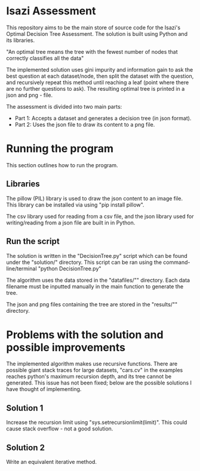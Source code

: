 # Isazi Assessment

This repository aims to be the main store of source code for the Isazi's Optimal Decision Tree Assessment. The solution is built using Python and its libraries.

"An optimal tree means the tree with the fewest number of nodes that correctly classifies all the data"

The implemented solution uses gini impurity and information gain to ask the best question at each dataset/node, then split the dataset with the question, and recursively repeat this method until reaching a leaf (point where there are no further questions to ask). The resulting optimal tree is printed in a json and png - file.

The assessment is divided into two main parts:

- Part 1: Accepts a dataset and generates a decision tree (in json format).
- Part 2: Uses the json file to draw its content to a png file.

# Running the program

This section outlines how to run the program.

## Libraries

The pillow (PIL) library is used to draw the json content to an image file. This library can be installed via using "pip install pillow".

The csv library used for reading from a csv file, and the json library used for writing/reading from a json file are built in in Python.

## Run the script

The solution is written in the "DecisionTree.py" script which can be found under the "solution/" directory. This script can be ran using the command-line/terminal "python DecisionTree.py"

The algorithm uses the data stored in the "datafiles/"" directory. Each data filename must be inputted manually in the main function to generate the tree.

The json and png files containing the tree are stored in the "results/"" directory.

# Problems with the solution and possible improvements

The implemented algorithm makes use recursive functions. There are possible giant stack traces for large datasets, "cars.cv" in the examples reaches python's maximum recursion depth, and its tree cannot be generated. This issue has not been fixed; below are the possible solutions I have thought of implementing.

## Solution 1
Increase the recursion limit using "sys.setrecursionlimit(limit)". This could cause stack overflow - not a good solution.
## Solution 2
Write an equivalent iterative method.